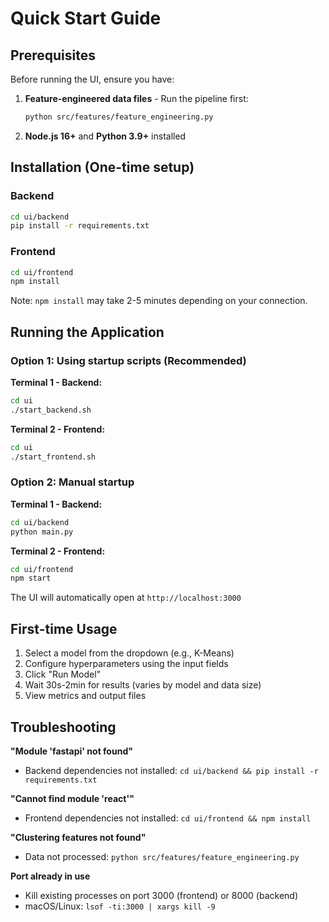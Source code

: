 # Quick Start Guide

## Prerequisites

Before running the UI, ensure you have:

1. **Feature-engineered data files** - Run the pipeline first:
   ```bash
   python src/features/feature_engineering.py
   ```

2. **Node.js 16+** and **Python 3.9+** installed

## Installation (One-time setup)

### Backend
```bash
cd ui/backend
pip install -r requirements.txt
```

### Frontend
```bash
cd ui/frontend
npm install
```

Note: `npm install` may take 2-5 minutes depending on your connection.

## Running the Application

### Option 1: Using startup scripts (Recommended)

**Terminal 1 - Backend:**
```bash
cd ui
./start_backend.sh
```

**Terminal 2 - Frontend:**
```bash
cd ui
./start_frontend.sh
```

### Option 2: Manual startup

**Terminal 1 - Backend:**
```bash
cd ui/backend
python main.py
```

**Terminal 2 - Frontend:**
```bash
cd ui/frontend
npm start
```

The UI will automatically open at `http://localhost:3000`

## First-time Usage

1. Select a model from the dropdown (e.g., K-Means)
2. Configure hyperparameters using the input fields
3. Click "Run Model"
4. Wait 30s-2min for results (varies by model and data size)
5. View metrics and output files

## Troubleshooting

**"Module 'fastapi' not found"**
- Backend dependencies not installed: `cd ui/backend && pip install -r requirements.txt`

**"Cannot find module 'react'"**
- Frontend dependencies not installed: `cd ui/frontend && npm install`

**"Clustering features not found"**
- Data not processed: `python src/features/feature_engineering.py`

**Port already in use**
- Kill existing processes on port 3000 (frontend) or 8000 (backend)
- macOS/Linux: `lsof -ti:3000 | xargs kill -9`
